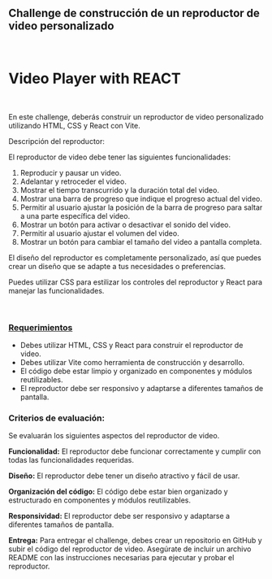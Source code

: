 ## Challenge de construcción de un reproductor de video personalizado
<br/>

# Video Player with REACT

<br/>

En este challenge, deberás construir un reproductor de video personalizado utilizando HTML, CSS y React con Vite.

Descripción del reproductor:

El reproductor de video debe tener las siguientes funcionalidades:

1. Reproducir y pausar un video.
2. Adelantar y retroceder el video.
3. Mostrar el tiempo transcurrido y la duración total del video.
4. Mostrar una barra de progreso que indique el progreso actual del video.
5. Permitir al usuario ajustar la posición de la barra de progreso para saltar a una parte específica del video.
6. Mostrar un botón para activar o desactivar el sonido del video.
7. Permitir al usuario ajustar el volumen del video.
8. Mostrar un botón para cambiar el tamaño del video a pantalla completa.

El diseño del reproductor es completamente personalizado, así que puedes crear un diseño que se adapte a tus necesidades o preferencias.

Puedes utilizar CSS para estilizar los controles del reproductor y React para manejar las funcionalidades.

<br/>

### <u>Requerimientos</u>

- Debes utilizar HTML, CSS y React para construir el reproductor de video.
- Debes utilizar Vite como herramienta de construcción y desarrollo.
- El código debe estar limpio y organizado en componentes y módulos reutilizables.
- El reproductor debe ser responsivo y adaptarse a diferentes tamaños de pantalla.

### Criterios de evaluación:

Se evaluarán los siguientes aspectos del reproductor de video.

**Funcionalidad:** El reproductor debe funcionar correctamente y cumplir con todas las funcionalidades requeridas.

**Diseño:** El reproductor debe tener un diseño atractivo y fácil de usar.

**Organización del código:** El código debe estar bien organizado y estructurado en componentes y módulos reutilizables.

**Responsividad:** El reproductor debe ser responsivo y adaptarse a diferentes tamaños de pantalla.

**Entrega:** Para entregar el challenge, debes crear un repositorio en GitHub y subir el código del reproductor de video. Asegúrate de incluir un archivo README con las instrucciones necesarias para ejecutar y probar el reproductor.